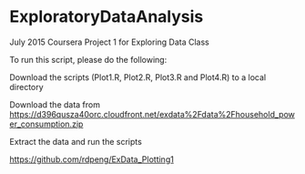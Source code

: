 # ExploratoryDataAnalysis

July 2015 Coursera Project 1 for Exploring Data Class

To run this script, please do the following:

Download the scripts (Plot1.R, Plot2.R, Plot3.R and Plot4.R) to a local directory

Download the data from https://d396qusza40orc.cloudfront.net/exdata%2Fdata%2Fhousehold_power_consumption.zip

Extract the data and run the scripts

https://github.com/rdpeng/ExData_Plotting1
